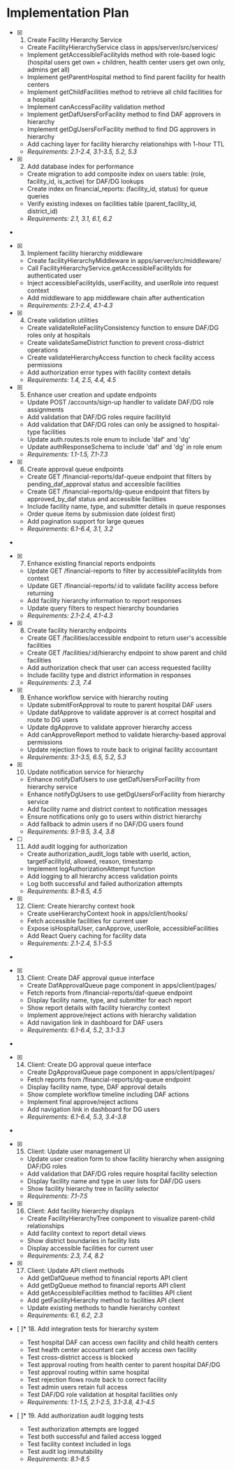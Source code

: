 # Implementation Plan

- [x] 1. Create Facility Hierarchy Service





  - Create FacilityHierarchyService class in apps/server/src/services/
  - Implement getAccessibleFacilityIds method with role-based logic (hospital users get own + children, health center users get own only, admins get all)
  - Implement getParentHospital method to find parent facility for health centers
  - Implement getChildFacilities method to retrieve all child facilities for a hospital
  - Implement canAccessFacility validation method
  - Implement getDafUsersForFacility method to find DAF approvers in hierarchy
  - Implement getDgUsersForFacility method to find DG approvers in hierarchy
  - Add caching layer for facility hierarchy relationships with 1-hour TTL
  - _Requirements: 2.1-2.4, 3.1-3.5, 5.2, 5.3_

- [x] 2. Add database index for performance





  - Create migration to add composite index on users table: (role, facility_id, is_active) for DAF/DG lookups
  - Create index on financial_reports: (facility_id, status) for queue queries
  - Verify existing indexes on facilities table (parent_facility_id, district_id)
  - _Requirements: 2.1, 3.1, 6.1, 6.2_
-

- [x] 3. Implement facility hierarchy middleware




  - Create facilityHierarchyMiddleware in apps/server/src/middleware/
  - Call FacilityHierarchyService.getAccessibleFacilityIds for authenticated user
  - Inject accessibleFacilityIds, userFacility, and userRole into request context
  - Add middleware to app middleware chain after authentication
  - _Requirements: 2.1-2.4, 4.1-4.3_

- [x] 4. Create validation utilities





  - Create validateRoleFacilityConsistency function to ensure DAF/DG roles only at hospitals
  - Create validateSameDistrict function to prevent cross-district operations
  - Create validateHierarchyAccess function to check facility access permissions
  - Add authorization error types with facility context details
  - _Requirements: 1.4, 2.5, 4.4, 4.5_

- [x] 5. Enhance user creation and update endpoints





  - Update POST /accounts/sign-up handler to validate DAF/DG role assignments
  - Add validation that DAF/DG roles require facilityId
  - Add validation that DAF/DG roles can only be assigned to hospital-type facilities
  - Update auth.routes.ts role enum to include 'daf' and 'dg'
  - Update authResponseSchema to include 'daf' and 'dg' in role enum
  - _Requirements: 1.1-1.5, 7.1-7.3_

- [x] 6. Create approval queue endpoints





  - Create GET /financial-reports/daf-queue endpoint that filters by pending_daf_approval status and accessible facilities
  - Create GET /financial-reports/dg-queue endpoint that filters by approved_by_daf status and accessible facilities
  - Include facility name, type, and submitter details in queue responses
  - Order queue items by submission date (oldest first)
  - Add pagination support for large queues
  - _Requirements: 6.1-6.4, 3.1, 3.2_
-

- [x] 7. Enhance existing financial reports endpoints




  - Update GET /financial-reports to filter by accessibleFacilityIds from context
  - Update GET /financial-reports/:id to validate facility access before returning
  - Add facility hierarchy information to report responses
  - Update query filters to respect hierarchy boundaries
  - _Requirements: 2.1-2.4, 4.1-4.3_

- [x] 8. Create facility hierarchy endpoints





  - Create GET /facilities/accessible endpoint to return user's accessible facilities
  - Create GET /facilities/:id/hierarchy endpoint to show parent and child facilities
  - Add authorization check that user can access requested facility
  - Include facility type and district information in responses
  - _Requirements: 2.3, 7.4_

- [x] 9. Enhance workflow service with hierarchy routing





  - Update submitForApproval to route to parent hospital DAF users
  - Update dafApprove to validate approver is at correct hospital and route to DG users
  - Update dgApprove to validate approver hierarchy access
  - Add canApproveReport method to validate hierarchy-based approval permissions
  - Update rejection flows to route back to original facility accountant
  - _Requirements: 3.1-3.5, 6.5, 5.2, 5.3_

- [x] 10. Update notification service for hierarchy





  - Enhance notifyDafUsers to use getDafUsersForFacility from hierarchy service
  - Enhance notifyDgUsers to use getDgUsersForFacility from hierarchy service
  - Add facility name and district context to notification messages
  - Ensure notifications only go to users within district hierarchy
  - Add fallback to admin users if no DAF/DG users found
  - _Requirements: 9.1-9.5, 3.4, 3.8_

- [ ] 11. Add audit logging for authorization
  - Create authorization_audit_logs table with userId, action, targetFacilityId, allowed, reason, timestamp
  - Implement logAuthorizationAttempt function
  - Add logging to all hierarchy access validation points
  - Log both successful and failed authorization attempts
  - _Requirements: 8.1-8.5, 4.5_

- [x] 12. Client: Create hierarchy context hook





  - Create useHierarchyContext hook in apps/client/hooks/
  - Fetch accessible facilities for current user
  - Expose isHospitalUser, canApprove, userRole, accessibleFacilities
  - Add React Query caching for facility data
  - _Requirements: 2.1-2.4, 5.1-5.5_
-

- [x] 13. Client: Create DAF approval queue interface




  - Create DafApprovalQueue page component in apps/client/pages/
  - Fetch reports from /financial-reports/daf-queue endpoint
  - Display facility name, type, and submitter for each report
  - Show report details with facility hierarchy context
  - Implement approve/reject actions with hierarchy validation
  - Add navigation link in dashboard for DAF users
  - _Requirements: 6.1-6.4, 5.2, 3.1-3.3_
-

- [x] 14. Client: Create DG approval queue interface




  - Create DgApprovalQueue page component in apps/client/pages/
  - Fetch reports from /financial-reports/dg-queue endpoint
  - Display facility name, type, DAF approval details
  - Show complete workflow timeline including DAF actions
  - Implement final approve/reject actions
  - Add navigation link in dashboard for DG users
  - _Requirements: 6.1-6.4, 5.3, 3.4-3.8_
-

- [x] 15. Client: Update user management UI




  - Update user creation form to show facility hierarchy when assigning DAF/DG roles
  - Add validation that DAF/DG roles require hospital facility selection
  - Display facility name and type in user lists for DAF/DG users
  - Show facility hierarchy tree in facility selector
  - _Requirements: 7.1-7.5_

- [x] 16. Client: Add facility hierarchy displays





  - Create FacilityHierarchyTree component to visualize parent-child relationships
  - Add facility context to report detail views
  - Show district boundaries in facility lists
  - Display accessible facilities for current user
  - _Requirements: 2.3, 7.4, 8.2_

- [x] 17. Client: Update API client methods





  - Add getDafQueue method to financial reports API client
  - Add getDgQueue method to financial reports API client
  - Add getAccessibleFacilities method to facilities API client
  - Add getFacilityHierarchy method to facilities API client
  - Update existing methods to handle hierarchy context
  - _Requirements: 6.1, 6.2, 2.3_

- [ ]* 18. Add integration tests for hierarchy system
  - Test hospital DAF can access own facility and child health centers
  - Test health center accountant can only access own facility
  - Test cross-district access is blocked
  - Test approval routing from health center to parent hospital DAF/DG
  - Test approval routing within same hospital
  - Test rejection flows route back to correct facility
  - Test admin users retain full access
  - Test DAF/DG role validation at hospital facilities only
  - _Requirements: 1.1-1.5, 2.1-2.5, 3.1-3.8, 4.1-4.5_

- [ ]* 19. Add authorization audit logging tests
  - Test authorization attempts are logged
  - Test both successful and failed access logged
  - Test facility context included in logs
  - Test audit log immutability
  - _Requirements: 8.1-8.5_
